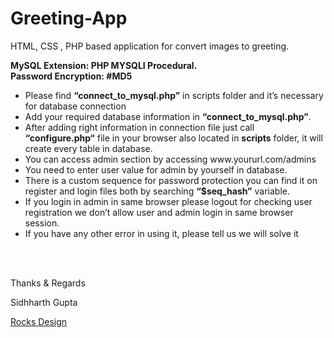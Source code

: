 # Greeting-App
<p>HTML, CSS , PHP based application for convert images to greeting.</p>

<p><b>MySQL Extension: PHP MYSQLI Procedural.</b><br />
<b>Password Encryption: #MD5</b></p>
<ul>
<li>Please find <b>“connect_to_mysql.php”</b> in scripts folder and it’s necessary for database connection</li>
<li>Add your required database information in <b>“connect_to_mysql.php”</b>.</li>
<li>After adding right information in connection file just call <b>“configure.php“</b> file in your browser also located in <b>scripts</b> folder, it will create every table in database.</li>
<li>You can access admin section by accessing www.yoururl.com/admins</li>
<li>You need to enter user value for admin by yourself in database.</li>
<li>There is a custom sequence for password protection you can find it on register and login files both by searching <b>“$seq_hash”</b> variable.</li>
<li>If you login in admin in same browser please logout for checking user registration we don’t allow user and admin login in same browser session.</li>
<li>If you have any other error in using it, please tell us we will solve it</li>
</ul>

<br /><br />

<p>Thanks & Regards</p>
<p>Sidhharth Gupta</p>
<a href="http://www.rocksdesign.in" target="_blank">Rocks Design </a>
